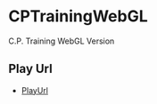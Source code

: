 # CPTrainingWebGL
C.P. Training WebGL Version

## Play Url
- [PlayUrl](https://gondnetom.github.io/CPTrainingWebGL/)
